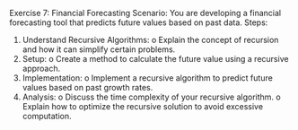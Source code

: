 Exercise 7: Financial Forecasting
Scenario: 
You are developing a financial forecasting tool that predicts future values based on past data.
Steps:
1.	Understand Recursive Algorithms:
  o	Explain the concept of recursion and how it can simplify certain problems.
2.	Setup:
  o	Create a method to calculate the future value using a recursive approach.
3.	Implementation:
  o	Implement a recursive algorithm to predict future values based on past growth rates.
4.	Analysis:
  o	Discuss the time complexity of your recursive algorithm.
  o	Explain how to optimize the recursive solution to avoid excessive computation.

